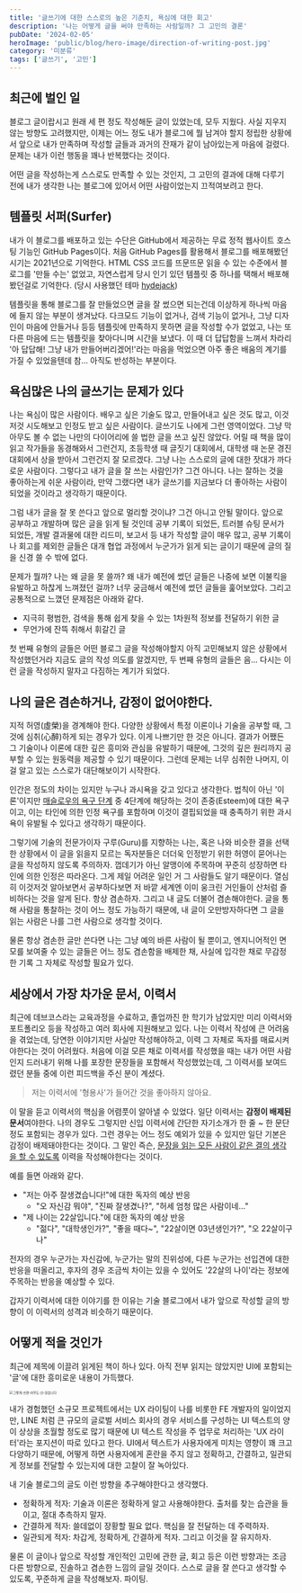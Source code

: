 ```yaml
---
title: '글쓰기에 대한 스스로의 높은 기준치, 욕심에 대한 회고'
description: '나는 어떻게 글을 써야 만족하는 사람일까? 그 고민의 결론'
pubDate: '2024-02-05'
heroImage: 'public/blog/hero-image/direction-of-writing-post.jpg'
category: '미분류'
tags: ['글쓰기', '고민']
---
```


## 최근에 벌인 일

블로그 글이랍시고 원래 세 편 정도 작성해둔 글이 있었는데, 모두 지웠다.
사실 지우지 않는 방향도 고려했지만, 이제는 어느 정도 내가 블로그에 뭘 남겨야 할지 정립한 상황에서 앞으로 내가 만족하며 작성할 글들과 과거의 잔재가 같이 남아있는게 마음에 걸렸다. 문제는 내가 이런 행동을 꽤나 반복했다는 것이다.

어떤 글을 작성하는게 스스로도 만족할 수 있는 것인지, 그 고민의 결과에 대해 다루기 전에 내가 생각한 나는 블로그에 있어서 어떤 사람이었는지 끄적여보려고 한다.

## 템플릿 서퍼(Surfer)

내가 이 블로그를 배포하고 있는 수단은 GitHub에서 제공하는 무료 정적 웹사이트 호스팅 기능인 GitHub Pages이다. 처음 GitHub Pages를 활용해서 블로그를 배포해봤던 시기는 2021년으로 기억한다. HTML CSS 코드를 뜨문뜨문 읽을 수 있는 수준에서 블로그를 '만들 수는' 없었고, 자연스럽게 당시 인기 있던 템플릿 중 하나를 택해서 배포해봤던걸로 기억한다. (당시 사용했던 테마 [hydejack](https://hydejack.com/))

템플릿을 통해 블로그를 잘 만들었으면 글을 잘 썼으면 되는건데 이상하게 하나씩 마음에 들지 않는 부분이 생겨났다. 다크모드 기능이 없거나, 검색 기능이 없거나, 그냥 디자인이 마음에 안들거나 등등 템플릿에 만족하지 못하면 글을 작성할 수가 없었고, 나는 또 다른 마음에 드는 템플릿을 찾아다니며 시간을 보냈다. 이 때 더 답답함을 느껴서 차라리 '아 답답해! 그냥 내가 만들어버리겠어!'라는 마음을 먹었으면 아주 좋은 배움의 계기를 가질 수 있었을텐데 참... 아직도 반성하는 부분이다.

## 욕심많은 나의 글쓰기는 문제가 있다

나는 욕심이 많은 사람이다. 배우고 싶은 기술도 많고, 만들어내고 싶은 것도 많고, 이것 저것 시도해보고 인정도 받고 싶은 사람이다. 글쓰기도 나에게 그런 영역이었다. 그냥 막 아무도 볼 수 없는 나만의 다이어리에 쓸 법한 글을 쓰고 싶진 않았다. 어릴 때 책을 많이 읽고 작가들을 동경해와서 그런건지, 초등학생 때 글짓기 대회에서, 대학생 때 논문 경진대회에서 상을 받아서 그런건지 잘 모르겠다. 그냥 나는 스스로의 글에 대한 잣대가 까다로운 사람이다. 그렇다고 내가 글을 잘 쓰는 사람인가? 그건 아니다. 나는 잘하는 것을 좋아하는게 쉬운 사람이라, 만약 그랬다면 내가 글쓰기를 지금보다 더 좋아하는 사람이 되었을 것이라고 생각하기 때문이다.

그럼 내가 글을 잘 못 쓴다고 앞으로 멀리할 것이냐? 그건 아니고 안될 말이다. 앞으로 공부하고 개발하며 많은 글을 읽게 될 것인데 공부 기록이 되었든, 트러블 슈팅 문서가 되었든, 개발 결과물에 대한 리드미, 보고서 등 내가 작성할 글이 매우 많고, 공부 기록이나 회고를 제외한 글들은 대개 협업 과정에서 누군가가 읽게 되는 글이기 때문에 글의 질을 신경 쓸 수 밖에 없다.

문제가 뭘까? 나는 왜 글을 못 쓸까? 왜 내가 예전에 썼던 글들은 나중에 보면 이불킥을 유발하고 하찮게 느껴졌던 걸까? 너무 궁금해서 예전에 썼던 글들을 훑어보았다. 그리고 공통적으로 느꼈던 문제점은 아래와 같다.

- 지극히 평범한, 검색을 통해 쉽게 찾을 수 있는 1차원적 정보를 전달하기 위한 글
- 무언가에 잔뜩 취해서 휘갈긴 글

첫 번째 유형의 글들은 어떤 블로그 글을 작성해야할지 아직 고민해보지 않은 상황에서 작성했던거라 지금도 글의 작성 의도를 알겠지만, 두 번째 유형의 글들은 음... 다시는 이런 글을 작성하지 말자고 다짐하는 계기가 되었다.

## 나의 글은 겸손하거나, 감정이 없어야한다.

지적 허영(虛榮)을 경계해야 한다. 다양한 상황에서 특정 이론이나 기술을 공부할 때, 그것에 심취(心醉)하게 되는 경우가 있다. 이게 나쁘기만 한 것은 아니다. 결과가 어쨌든 그 기술이나 이론에 대한 깊은 흥미와 관심을 유발하기 때문에, 그것의 깊은 원리까지 공부할 수 있는 원동력을 제공할 수 있기 때문이다. 그런데 문제는 너무 심취한 나머지, 이걸 알고 있는 스스로가 대단해보이기 시작한다.

인간은 정도의 차이는 있지만 누구나 과시욕을 갖고 있다고 생각한다. 법칙이 아닌 '이론'이지만 [매슬로우의 욕구 단계](https://ko.wikipedia.org/wiki/%EB%A7%A4%EC%8A%AC%EB%A1%9C%EC%9D%98_%EC%9A%95%EA%B5%AC%EB%8B%A8%EA%B3%84%EC%84%A4) 중 4단계에 해당하는 것이 존중(Esteem)에 대한 욕구이고, 이는 타인에 의한 인정 욕구를 포함하며 이것이 결핍되었을 때 충족하기 위한 과시욕이 유발될 수 있다고 생각하기 때문이다.

그렇기에 기술의 전문가이자 구루(Guru)를 지향하는 나는, 혹은 나와 비슷한 결을 선택한 상황에서 이 글을 읽을지 모르는 독자분들은 더더욱 인정받기 위한 허영이 묻어나는 글을 작성하지 않도록 주의하자. 껍데기가 아닌 알맹이에 주목하며 꾸준히 성장하면 타인에 의한 인정은 따라온다. 그게 제일 어려운 일인 거 그 사람들도 알기 때문이다. 열심히 이것저것 알아보면서 공부하다보면 저 바깥 세계엔 이미 웅크린 거인들이 산처럼 즐비하다는 것을 알게 된다. 항상 겸손하자. 그리고 내 글도 더불어 겸손해야한다. 글을 통해 사람을 통찰하는 것이 어느 정도 가능하기 때문에, 내 글이 오만방자하다면 그 글을 읽는 사람은 나를 그런 사람으로 생각할 것이다.

물론 항상 겸손한 글만 쓴다면 나는 그냥 예의 바른 사람이 될 뿐이고, 엔지니어적인 면모를 보여줄 수 있는 글들은 어느 정도 겸손함을 배제한 채, 사실에 입각한 채로 무감정한 기록 그 자체로 작성할 필요가 있다.

## 세상에서 가장 차가운 문서, 이력서

최근에 데브코스라는 교육과정을 수료하고, 졸업까진 한 학기가 남았지만 미리 이력서와 포트폴리오 등을 작성하고 여러 회사에 지원해보고 있다. 나는 이력서 작성에 큰 어려움을 겪었는데, 당연한 이야기지만 사실만 작성해야하고, 이력 그 자체로 독자를 매료시켜야한다는 것이 어려웠다. 처음에 이걸 모른 채로 이력서를 작성했을 때는 내가 어떤 사람인지 드러내기 위해 나를 포장한 문장들을 포함해서 작성했었는데, 그 이력서를 보여드렸던 분들 중에 이런 피드백을 주신 분이 계셨다.

> 저는 이력서에 '형용사'가 들어간 것을 좋아하지 않아요.

이 말을 듣고 이력서의 핵심을 어렴풋이 알아낼 수 있었다. 일단 이력서는 **감정이 배제된 문서**여야한다. 나의 경우도 그렇지만 신입 이력서에 간단한 자기소개가 한 줄 ~ 한 문단 정도 포함되는 경우가 있다. 그런 경우는 어느 정도 예외가 있을 수 있지만 일단 기본은 감정이 배제돼야한다는 것이다. 그 말인 즉슨, <u>문장을 읽는 모든 사람이 같은 결의 생각을 할 수 있도록</u> 이력을 작성해야한다는 것이다.

예를 들면 아래와 같다.

- "저는 아주 잘생겼습니다!"에 대한 독자의 예상 반응
  - "오 자신감 뭐야", "진짜 잘생겼나?", "허세 엄청 많은 사람이네..."
- "제 나이는 22살입니다."에 대한 독자의 예상 반응
  - "젊다", "대학생인가?", "좋을 때다~", "22살이면 03년생인가?", "오 22살이구나"

전자의 경우 누군가는 자신감에, 누군가는 말의 진위성에, 다른 누군가는 선입견에 대한 반응을 떠올리고, 후자의 경우 조금씩 차이는 있을 수 있어도 '22살의 나이'라는 정보에 주목하는 반응을 예상할 수 있다.

갑자기 이력서에 대한 이야기를 한 이유는 기술 블로그에서 내가 앞으로 작성할 글의 방향이 이 이력서의 성격과 비슷하기 때문이다.

## 어떻게 적을 것인가

최근에 제목에 이끌려 읽게된 책이 하나 있다. 아직 전부 읽지는 않았지만 UI에 포함되는 '글'에 대한 흥미로운 내용이 가득했다.

<img src="https://image.yes24.com/goods/120763885/XL" alt="그렇게-쓰면-아무도-안-읽습니다" style="zoom:40%; margin: 0 auto" />

내가 경험했던 소규모 프로젝트에서는 UX 라이팅이 나를 비롯한 FE 개발자의 일이었지만, LINE 처럼 큰 규모의 글로벌 서비스 회사의 경우 서비스를 구성하는 UI 텍스트의 양이 상상을 초월할 정도로 많기 때문에 UI 텍스트 작성을 주 업무로 처리하는 'UX 라이터'라는 포지션이 따로 있다고 한다. UI에서 텍스트가 사용자에게 미치는 영향이 꽤 크고 다양하기 때문에, 어떻게 하면 사용자에게 혼란을 주지 않고 정확하고, 간결하고, 일관되게 정보를 전달할 수 있는지에 대한 고찰이 잘 녹아있다.

내 기술 블로그의 글도 이런 방향을 추구해야한다고 생각했다.

- 정확하게 적자: 기술과 이론은 정확하게 알고 사용해야한다. 출처를 찾는 습관을 들이고, 절대 추측하지 말자.
- 간결하게 적자: 쓸데없이 장황할 필요 없다. 핵심을 잘 전달하는 데 주력하자.
- 일관되게 적자: 차갑게, 정확하게, 간결하게 적자. 그리고 이것을 잘 유지하자.

물론 이 글이나 앞으로 작성할 개인적인 고민에 관한 글, 회고 등은 이런 방향과는 조금 다른 방향으로, 진솔하고 겸손한 느낌의 글일 것이다. 스스로 글을 잘 쓴다고 생각할 수 있도록, 꾸준하게 글을 작성해보자. 파이팅.
